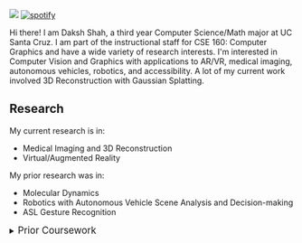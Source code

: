 ![](https://komarev.com/ghpvc/?username=dakshshah03)
[![spotify](https://api.statusbadges.me/badge/spotify/313141511141195777)](https://api.statusbadges.me/openspotify/313141511141195777) <br>


Hi there! I am Daksh Shah, a third year Computer Science/Math major at UC Santa Cruz. I am part of the instructional staff for CSE 160: Computer Graphics and have a wide variety of research interests.
I'm interested in Computer Vision and Graphics with applications to AR/VR, medical imaging, autonomous vehicles, robotics, and accessibility. A lot of my current work involved 3D Reconstruction with Gaussian Splatting.
## Research
My current research is in:
- Medical Imaging and 3D Reconstruction
- Virtual/Augmented Reality

My prior research was in:
- Molecular Dynamics
- Robotics with Autonomous Vehicle Scene Analysis and Decision-making
- ASL Gesture Recognition

<details closed>
  <summary> <big> Prior Coursework </big> </summary>
  Here's some of the courses I've taken while at UCSC.
  
  ### Personal Favorites:
  <ul>
    <li>CSE 160/L: Introduction to Computer Graphics</li>
    <li>CSE 138: Distributed Systems</li>
    <li>CSE 240: Artificial Intelligence</li>
    <li>CSE 242: Machine Learning</li>
    <li>CSE 244c: Advanced Computer Vision</li>
    <li>CSE 290c: Advanced Topics in Machine Learning (NeuroSymbolic AI)</li>
    <li>CSE 290c: Advanced Topics in Machine Learning (Differentiable Programming)</li>
    <li>MATH 105a: Real Analysis I</li>
    <li>MATH 117: Advanced Linear Algebra</li>
  </ul>
  
  ### Computer Science
  <details closed>
    <summary> <big> Graduate </big> </summary>
    <ul>
      <li>CSE 240: Artificial Intelligence</li>
      <li>CSE 242: Machine Learning</li>
      <li>CSE 244c: Advanced Computer Vision</li>
      <li>CSE 290c: Advanced Topics in Machine Learning (NeuroSymbolic AI)</li>
      <li>CSE 290c: Advanced Topics in Machine Learning (Differentiable Programming)</li>
      <li>STAT 206: Applied Bayesian Statistics</li>
    </ul>
  </details>
  <details closed>
    <summary> Upper Division </summary>
    <ul>
      <li>CSE 160/L: Introduction to Computer Graphics</li>
      <li>CSE 138: Distributed Systems</li>
      <li>CSE 144: Applied Machine Learning: Deep Learning</li>
      <li>CSE 130: Principles of Computer Systems Design</li>
      <li>CSE 120: Computer Architecture</li>
      <li>CSE 114a: Foundations of Programming Languages</li>
      <li>CSE 107: Probability and Statistics for Engineers</li>
      <li>CSE 103: Computational Models</li>
      <li>CSE 102: Introduction to Analysis of Algorithms</li>
      <li>CSE 101: Introduction to Data Structures and Algorithms</li>
    </ul>
  </details>
  <details closed>
    <summary> Lower Division </summary>
    <ul>
      <li>CSE 30: Programming Abstractions in Python</li>
      <li>CSE 12: Computer Systems and Assembly</li>
      <li>CSE 13s: Computer Systems and C Programming</li>
      <li>ECE 30: Engineering Principles of Electronics</li>
    </ul>
  </details>
  
  ### Mathematics
  <details closed>
    <summary> Graduate/Upper Division </summary>
    <ul>
      <li>STAT 206: Applied Bayesian Statistics</li>
      <li>MATH 117: Advanced Linear Algebra</li>
      <li>MATH 105a: Real Analysis I</li>
      <li>MATH 115: Graph Theory</li>
      <li>MATH 100: Introduction to Proof and Problem Solving</li>
    </ul>
  </details>

  <details closed>
    <summary> Lower Division </summary>
    <ul>
      <li>MATH 24: Ordinary Differential Equations</li>
      <li>MATH 21: Linear Algebra</li>
      <li>MATH 23a: Vector Calculus I</li>
      <li>MATH 23b: Vector Calculus II</li>
      <li>MATH 19a: Calculus I</li>
      <li>MATH 19b: Calculus II</li>
    </ul>
  </details>
  
</details>
